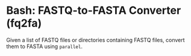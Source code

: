 # Bash: FASTQ-to-FASTA Converter (fq2fa)

Given a list of FASTQ files or directories containing FASTQ files, convert them to FASTA using `parallel`.

